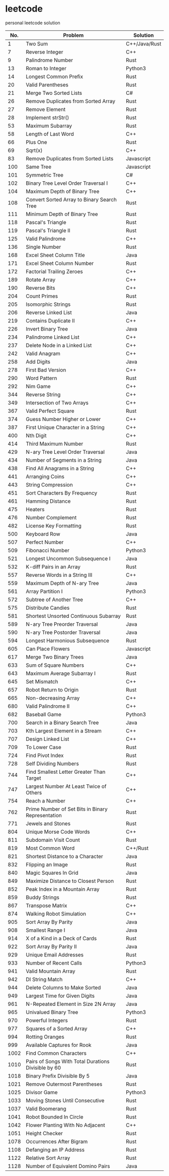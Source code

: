 # leetcode
personal leetcode solution

|No.|Problem|Solution|
|---|-------|--------|
|1|Two Sum|C++/Java/Rust|
|7|Reverse Integer|C++|
|9|Palindrome Number|Rust|
|13|Roman to Integer|Python3|
|14|Longest Common Prefix|Rust|
|20|Valid Parentheses|Rust|
|21|Merge Two Sorted Lists|C#|
|26|Remove Duplicates from Sorted Array|Rust|
|27|Remove Element|Rust|
|28|Implement strStr()|Rust|
|53|Maximum Subarray|Rust|
|58|Length of Last Word|C++|
|66|Plus One|Rust|
|69|Sqrt(x)|C++|
|83|Remove Duplicates from Sorted Lists|Javascript|
|100|Same Tree|Javascript|
|101|Symmetric Tree|C#|
|102|Binary Tree Level Order Traversal I|C++|
|104|Maximum Depth of Binary Tree|C++|
|108|Convert Sorted Array to Binary Search Tree|Rust|
|111|Minimum Depth of Binary Tree|Rust|
|118|Pascal's Triangle|Rust|
|119|Pascal's Triangle II|Rust|
|125|Valid Palindrome|C++|
|136|Single Number|Rust|
|168|Excel Sheet Column Title|Java|
|171|Excel Sheet Column Number|Rust|
|172|Factorial Trailing Zeroes|C++|
|189|Rotate Array|C++|
|190|Reverse Bits|C++|
|204|Count Primes|Rust|
|205|Isomorphic Strings|Rust|
|206|Reverse Linked List|Java|
|219|Contains Duplicate II|C++|
|226|Invert Binary Tree|Java|
|234|Palindrome Linked List|C++|
|237|Delete Node in a Linked List|C++|
|242|Valid Anagram|C++|
|258|Add Digits|Java|
|278|First Bad Version|C++|
|290|Word Pattern|Rust|
|292|Nim Game|C++|
|344|Reverse String|C++|
|349|Intersection of Two Arrays|C++|
|367|Valid Perfect Square|Rust|
|374|Guess Number Higher or Lower|C++|
|387|First Unique Character in a String|C++|
|400|Nth Digit|C++|
|414|Third Maximum Number|Rust|
|429|N-ary Tree Level Order Traversal|Java|
|434|Number of Segments in a String|Java|
|438|Find All Anagrams in a String|C++|
|441|Arranging Coins|C++|
|443|String Compression|C++|
|451|Sort Characters By Frequency|Rust|
|461|Hamming Distance|Rust|
|475|Heaters|Rust|
|476|Number Complement|Rust|
|482|License Key Formatting|Rust|
|500|Keyboard Row|Java|
|507|Perfect Number|C++|
|509|Fibonacci Number|Python3|
|521|Longest Uncommon Subsequence I|Java|
|532|K-diff Pairs in an Array|Rust|
|557|Reverse Words in a String III|C++|
|559|Maximum Depth of N-ary Tree|Java|
|561|Array Partition I|Python3|
|572|Subtree of Another Tree|C++|
|575|Distribute Candies|Rust|
|581|Shortest Unsorted Continuous Subarray|Rust|
|589|N-ary Tree Preorder Traversal|Java|
|590|N-ary Tree Postorder Traversal|Java|
|594|Longest Harmonious Subsequence|Rust|
|605|Can Place Flowers|Javascript|
|617|Merge Two Binary Trees|Java|
|633|Sum of Square Numbers|C++|
|643|Maximum Average Subarray I|Rust|
|645|Set Mismatch|C++|
|657|Robot Return to Origin|Rust|
|665|Non-decreasing Array|C++|
|680|Valid Palindrome II|C++|
|682|Baseball Game|Python3|
|700|Search in a Binary Search Tree|Java|
|703|Kth Largest Element in a Stream|C++|
|707|Design Linked List|C++|
|709|To Lower Case|Rust|
|724|Find Pivot Index|Rust|
|728|Self Dividing Numbers|Rust|
|744|Find Smallest Letter Greater Than Target|C++|
|747|Largest Number At Least Twice of Others|C++|
|754|Reach a Number|C++|
|762|Prime Number of Set Bits in Binary Representation|Rust|
|771|Jewels and Stones|Rust|
|804|Unique Morse Code Words|C++|
|811|Subdomain Visit Count|Rust|
|819|Most Common Word|C++/Rust|
|821|Shortest Distance to a Character|Java|
|832|Flipping an Image|Rust|
|840|Magic Squares In Grid|Java|
|849|Maximize Distance to Closest Person|Rust|
|852|Peak Index in a Mountain Array|Rust|
|859|Buddy Strings|Rust|
|867|Transpose Matrix|C++|
|874|Walking Robot Simulation|C++|
|905|Sort Array By Parity|Java|
|908|Smallest Range I|Java|
|914|X of a Kind in a Deck of Cards|Rust|
|922|Sort Array By Parity II|Java|
|929|Unique Email Addresses|Rust|
|933|Number of Recent Calls|Python3|
|941|Valid Mountain Array|Rust|
|942|DI String Match|C++|
|944|Delete Columns to Make Sorted|Java|
|949|Largest Time for Given Digits|Java|
|961|N-Repeated Element in Size 2N Array|Java|
|965|Univalued Binary Tree|Python3|
|970|Powerful Integers|Rust|
|977|Squares of a Sorted Array|C++|
|994|Rotting Oranges|Rust|
|999|Available Captures for Rook|Java|
|1002|Find Common Characters|C++|
|1010|Pairs of Songs With Total Durations Divisible by 60|Rust|
|1018|Binary Prefix Divisible By 5|Java|
|1021|Remove Outermost Parentheses|Rust|
|1025|Divisor Game|Python3|
|1033|Moving Stones Until Consecutive|Rust|
|1037|Valid Boomerang|Rust|
|1041|Robot Bounded In Circle|Rust|
|1042|Flower Planting With No Adjacent|C++|
|1051|Height Checker|Rust|
|1078|Occurrences After Bigram|Rust|
|1108|Defanging an IP Address|Rust|
|1122|Relative Sort Array|Rust|
|1128|Number of Equivalent Domino Pairs|Java|
